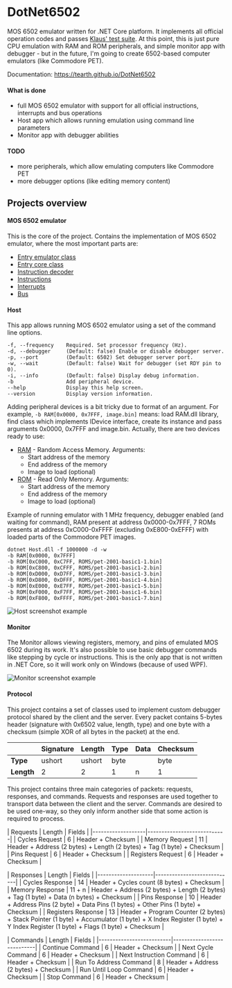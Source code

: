 # DotNet6502
MOS 6502 emulator written for .NET Core platform. It implements all official operation codes and passes [Klaus' test suite](https://github.com/Klaus2m5/6502_65C02_functional_tests). At this point, this is just pure CPU emulation with RAM and ROM peripherals, and simple monitor app with debugger - but in the future, I'm going to create 6502-based computer emulators (like Commodore PET).

Documentation: https://tearth.github.io/DotNet6502

#### What is done
 - full MOS 6502 emulator with support for all official instructions, interrupts and bus operations
 - Host app which allows running emulation using command line parameters
 - Monitor app with debugger abilities

#### TODO
 - more peripherals, which allow emulating computers like Commodore PET
 - more debugger options (like editing memory content)

## Projects overview
#### MOS 6502 emulator
This is the core of the project. Contains the implementation of MOS 6502 emulator, where the most important parts are:
 - [Entry emulator class](./M6502/Mos6502Emulator.cs)
 - [Entry core class](./M6502/Mos6502Core.cs)
 - [Instruction decoder](./M6502/InstructionDecode/InstructionDecoder.cs)
 - [Instructions](./M6502/InstructionDecode/)
 - [Interrupts](./M6502/Interrupts/)
 - [Bus](./M6502/IO/)

#### Host
This app allows running MOS 6502 emulator using a set of the command line options.

```
-f, --frequency    Required. Set processor frequency (Hz).
-d, --debugger     (Default: false) Enable or disable debugger server.
-p, --port         (Default: 6502) Set debugger server port.
-w, --wait         (Default: false) Wait for debugger (set RDY pin to 0).
-i, --info         (Default: false) Display debug information.  
-b                 Add peripheral device.
--help             Display this help screen.
--version          Display version information.
```

Adding peripheral devices is a bit tricky due to format of an argument. For example, `-b RAM[0x0000, 0x7FFF, image.bin]` means: load RAM.dll library, find class which implements IDevice interface, create its instance and pass arguments 0x0000, 0x7FFF and image.bin. Actually, there are two devices ready to use:
 - [RAM](./Peripherals/RAM/) - Random Access Memory. Arguments:
   - Start address of the memory
   - End address of the memory
   - Image to load (optional)
 - [ROM](./Peripherals/ROM/) - Read Only Memory. Arguments:
   - Start address of the memory
   - End address of the memory
   - Image to load (optional)

Example of running emulator with 1 MHz frequency, debugger enabled (and waiting for command), RAM present at address 0x0000-0x7FFF, 7 ROMs presents at address 0xC000-0xFFFF (excluding 0xE800-0xEFFF) with loaded parts of the Commodore PET images.
```
dotnet Host.dll -f 1000000 -d -w
-b RAM[0x0000, 0x7FFF]
-b ROM[0xC000, 0xC7FF, ROMS/pet-2001-basic1-1.bin]
-b ROM[0xC800, 0xCFFF, ROMS/pet-2001-basic1-2.bin]
-b ROM[0xD000, 0xD7FF, ROMS/pet-2001-basic1-3.bin]
-b ROM[0xD800, 0xDFFF, ROMS/pet-2001-basic1-4.bin]
-b ROM[0xE000, 0xE7FF, ROMS/pet-2001-basic1-5.bin]
-b ROM[0xF000, 0xF7FF, ROMS/pet-2001-basic1-6.bin]
-b ROM[0xF800, 0xFFFF, ROMS/pet-2001-basic1-7.bin]
```

![Host screenshot example](https://i.imgur.com/S3M66IH.png)

#### Monitor
The Monitor allows viewing registers, memory, and pins of emulated MOS 6502 during its work. It's also possible to use basic debugger commands like stepping by cycle or instructions. This is the only app that is not written in .NET Core, so it will work only on Windows (because of used WPF).

![Monitor screenshot example](https://i.imgur.com/F4RcQR6.png)

#### Protocol

This project contains a set of classes used to implement custom debugger protocol shared by the client and the server. Every packet contains 5-bytes header (signature with 0x6502 value, length, type) and one byte with a checksum (simple XOR of all bytes in the packet) at the end.

|            | Signature | Length | Type | Data | Checksum |
|------------|-----------|--------|------|------|----------|
|  **Type**  | ushort    | ushort | byte |      | byte     |
| **Length** | 2         | 2      | 1    | n    | 1        |

This project contains three main categories of packets: requests, responses, and commands. Requests and responses are used together to transport data between the client and the server. Commands are desired to be used one-way, so they only inform another side that some action is required to process.

| Requests          | Length | Fields            |
|-------------------|----------------------------|
| Cycles Request    | 6      | Header + Checksum |
| Memory Request    | 11     | Header + Address (2 bytes) + Length (2 bytes) + Tag (1 byte) + Checksum |
| Pins Request      | 6      | Header + Checksum |
| Registers Request | 6      | Header + Checksum |

| Responses          | Length | Fields            |
|--------------------|----------------------------|
| Cycles Response    | 14     | Header + Cycles count (8 bytes) + Checksum |
| Memory Response    | 11 + n | Header + Address (2 bytes) + Length (2 bytes) + Tag (1 byte) + Data (n bytes) + Checksum |
| Pins Response      | 10     | Header + Address Pins (2 byte) + Data Pins (1 bytes) + Other Pins (1 byte) + Checksum |
| Registers Response | 13     | Header + Program Counter (2 bytes) + Stack Pointer (1 byte) + Accumulator (1 byte) + X Index Register (1 byte) + Y Index Register (1 byte) + Flags (1 byte) + Checksum |

| Commands                 | Length | Fields            |
|--------------------------|----------------------------|
| Continue Command         | 6      | Header + Checksum |
| Next Cycle Command       | 6      | Header + Checksum |
| Next Instruction Command | 6      | Header + Checksum |
| Run To Address Command   | 8      | Header + Address (2 bytes) + Checksum |
| Run Until Loop Command   | 6      | Header + Checksum |
| Stop Command             | 6      | Header + Checksum |